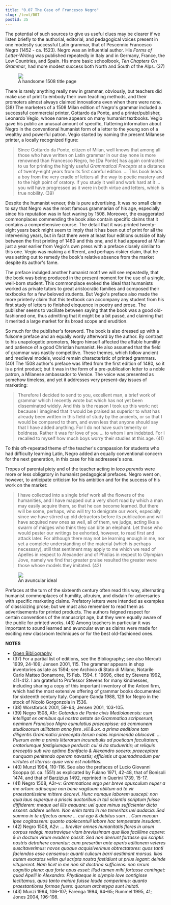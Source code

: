 ```yaml
---
title: "0.07 The Case of Francesco Negro"
slug: /text/007
postid: 35
---
```

The potential of such sources to give us useful clues may be clearer if we listen briefly to the authorial, editorial, and pedagogical voices present in one modestly successful Latin grammar, that of Pescennio Francesco Negro (1452 - ca. 1523). Negro was an influential author. His *Forms of Letter-Writing* was published repeatedly in Italy and in Germany, France, the Low Countries, and Spain. His more basic schoolbook, *Ten Chapters On Grammar*, had more modest success both North and South of the Alps. (37)

<figure class="mkdn-figure">
    <div onClick="createLightbox('/images_full/0.00_Introduction/Wing-ZP-535.D175.jpg','A handsome 1508 title page')" class="mkdn-image-link" id="lbimage">
    <img class="mkdn-image" src="/images_full/0.00_Introduction/Wing-ZP-535.D175.jpg" />
    <figcaption class="mkdn-figcaption">A handsome 1508 title page</figcaption>
    </div>
</figure>

There is rarely anything really new in grammar, obviously, but teachers did make use of print to embody their own teaching methods, and their promoters almost always claimed innovations even when there were none. (38) The marketers of a 1508 Milan edition of Negro's grammar included a successful commercial printer, Gottardo da Ponte, and a printer/publisher, Leonardo Vegio, whose name appears on many humanist textbooks. Vegio gave his public an unusual amount of specific, flattering information about Negro in the conventional humanist form of a letter to the young son of a wealthy and powerful patron. Vegio started by naming the present Milanese printer, a locally recognized figure:

> Since Gottardo da Ponte, citizen of Milan, well knows that among all those who have written on Latin grammar in our day none is more renowned than Francesco Negro, he [Da Ponte] has again contracted to us for printing the highly useful *Grammatical Precepts* at a distance of twenty-eight years from its first careful edition. ... This book leads a boy from the very cradle of letters all the way to poetic mastery and to the high point of oratory. If you study it well and work hard at it ... you will have progressed as it were in both virtue and letters, which is true nobility. (39)

Despite the humanist veneer, this is pure advertising. It was no small claim to say that Negro was the most famous grammarian of his age, especially since his reputation was in fact waning by 1508. Moreover, the exaggerated commonplaces commending the book also contain specific claims that it contains a comprehensive course. The detail that it was printed twenty-eight years back might seem to imply that it has been out of print for all the intervening years, but in fact there were at least four editions outside of Italy between the first printing of 1480 and this one, and it had appeared at Milan just a year earlier from Vegio's own press with a preface closely similar to this one. Vegio was making a different, and perhaps riskier claim, that he was setting out to remedy the book's relative absence from the market despite its author's fame.

The preface indulged another humanist motif we will see repeatedly, that the book was being produced in the present moment for the use of a single, well-born student. This commonplace evoked the ideal that humanists worked as private tutors to great aristocratic families and composed their textbooks for a few beloved students. But Vegio's preface also made the more printerly claim that this textbook can accompany any student from his first study of letters to finished eloquence in poetry and prose. The publisher seems to vacillate between saying that the book was a good old-fashioned one, thus admitting that it might be a bit passé, and claiming that it merited a large market for its broad scope and erudition.

So much for the publisher's foreword. The book is also dressed up with a fulsome preface and an equally wordy afterword by the author. By contrast to his unapologetic promoters, Negro himself affected the affable humility and patience of a good Christian humanist. He also assumed that the field of grammar was nastily competitive. These themes, which follow ancient and medieval models, would remain characteristic of printed grammars. (40) The 1508 author's preface was lifted from the first edition of 1480, so it is a print product; but it was in the form of a pre-publication letter to a noble patron, a Milanese ambassador to Venice. The voice was presented as somehow timeless, and yet it addresses very present-day issues of marketing:

> Therefore I decided to send to you, excellent man, a brief work of grammar which I recently wrote but which has not yet been disseminated widely. And this is the reason I took up this work: not because I imagined that it would be praised as superior to what has already been written in this field of study by the ancients, or so that I would be compared to them, and even less that anyone should say that I have added anything. For I do not have such temerity or boldness. Rather it was for love of you ... to whom I am indebted. For I recalled to myself how much boys worry their studies at this age. (41)

To this oft-repeated theme of the teacher's compassion for students who had difficulty learning Latin, Negro added an equally conventional concern for the next generation, in this case for his addressee's sons.

Tropes of parental piety and of the teacher acting *in loco parentis* were more or less obligatory in humanist pedagogical prefaces. Negro went on, however, to anticipate criticism for his ambition and for the success of his work on the market:

> I have collected into a single brief work all the flowers of the humanities, and I have mapped out a very short road by which a man may easily acquire them, so that he can become learned. But there will be some, perhaps, who will try to denigrate our work, especially since we have stirred up old detractors before its publication and will have acquired new ones as well, all of them, we judge, acting like a swarm of midges who think they can bite an elephant. Let those who would pester our writings be exhorted, however, to read first and attack later. For although there may not be learning enough in me, nor yet a complete understanding of the material (which is perhaps necessary), still that sentiment may apply to me which we read of Apelles in respect to Alexander and of Phidias in respect to Olympian Jove, namely we find that greater praise resulted the greater were those whose models they imitated. (42)



<figure class="mkdn-figure">
    <div onClick="createLightbox('/images_full/0.00_Introduction/HFS_017.02.jpg','An avuncular ideal')" class="mkdn-image-link" id="lbimage">
    <img class="mkdn-image" src="/images_full/0.00_Introduction/HFS_017.02.jpg" />
    <figcaption class="mkdn-figcaption">An avuncular ideal</figcaption>
    </div>
</figure>

Prefaces at the turn of the sixteenth century often read this way, alternating humanist commonplaces of humility, altruism, and disdain for adversaries with specific marketing claims. Prefatory letters were intended as examples of classicizing prose; but we must also remember to read them as advertisements for printed products. The authors feigned respect for certain conventions of the manuscript age, but they were equally aware of the public for printed works. (43) Among teachers in particular it was important to sound learned and avuncular even as claims were made for exciting new classroom techniques or for the best old-fashioned ones.

**NOTES**
* [Open Bibliography](/bibliography.pdf)
* (37) For a partial list of editions, see the Bibliography; see also Mercati 1939, 24-109; Jensen 2001, 115. The grammar appears in shop inventories as late as 1594; see Archivio di Stato di Milano, Notarile Carlo Matteo Bonamone, 15 Feb. 1594. f. 19696, cited by Stevens 1992, 411-412. I am grateful to Professor Stevens for many kindnesses, including sharing a copy of this important inventory of the Antoni firm, which had the most extensive offering of grammar books documented for sixteenth century Italy. Compare Ganda 1988, 129 for Negro in the stock of Nicolò Gorgonzola in 1536.
* (38) Worstbrock 2001, 59-64; Jensen 2001, 103-105.
* (39) Negro 1508, A1r: *Gotardus de Ponte civis Mediolanensis: cum intelligat ex omnibus qui nostra aetate de Grammatica scripserunt; neminem Francisco Nigro cumulatius praecepisse: ad communem studiosorum utilitatem anno fere .viii.&amp;.xx. a prima aeditione tam diligentis Grammatici praecepta iterum nobis imprimenda oblocavit. ... Puerum enim a primis litterarum incunabulis ad poeticam facultatem; oratoriumque fastigiumque perducit: cui si ita studueritis; ut reliquis preceptis sub viro optimo Bonifacio &amp; Alexandro socero: praeceptore nunquam penitendo operam navastis; efficietis ut quemadmodum per virtutes et literras: quae vera est nobilitas.*
* (40) Munzi 1994, 110-116. See also the prefaces of Lucio Giovanni Scoppa (d. ca. 1551) as explicated by Fuiano 1971, 42-48, that of Bonisoli 1474, and that of Barzizius 1492, reprinted in Querini 1739, 15-17.
* (41) Negro 1508, A2r-v: *Grammatices ergo per breve opusculum nuper a me ortum: adhucque non bene vagituum oblitum ad te vir praestantissime mittere decrevi. Hunc namque laborem suscepi: non quia laus superque a priscis auctoribus in tali scientia scriptum fuisse diffiderem: meque uel illis aequare: uel quae minus sufficienter dicta essent: addere uellem. Non enim tanta in me temeritas uel audacia: Sed summo in te affectus amore ... cui ego &amp; debitus sum ... Cum mecum ipse cogitassem: quanto adolecentuli labore hac tempestate insudant.*
* (42) Negro 1508, A2v: *... breviter omnes humanitatis flores in unum corpus redegi: mostravique viam brevissimam qua illos facillime capere: &amp; in doctum virum evadere possit. Sed non deerunt fortasse qui scriptis nostris detrahere conentur: cum presertim ante operis editionem veteres suscitaverimus: novos quoque acquisiverimus obtrectatores: quos tanti faciendos esse censemus: quanti culicum barri aestimant morsus. Illos autem exoratos velim qui scripta nostra fastidiunt ut prius legant: deinde vituperent. Nam licet in me non sit doctrina sufficiens: non rerum cognitio plena: qua forte opus esset: illud tamen mihi fortasse continget: quod Apelli in Alexandro: Phydiaeque in olympio Iove contigisse lectitamus, quos tanto maiore fuisse laude comperimus: quanto praestantiores formae fuere: quorum archetypa sunt imitati.*
* (43) Munzi 1994, 106-107; Farenga 1994, 64-65; Rummel 1995, 41; Jones 2004, 196-198.
